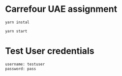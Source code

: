 Carrefour UAE assignment
===

```sh
yarn instal
```
```sh
yarn start
```

# Test User credentials
```sh
username: testuser
password: pass
```
